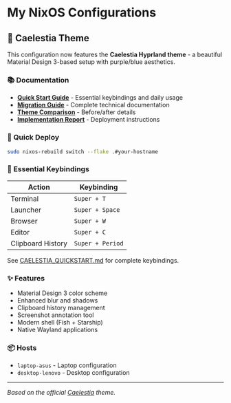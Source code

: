 # My NixOS Configurations

## 🎨 Caelestia Theme

This configuration now features the **Caelestia Hyprland theme** - a beautiful Material Design 3-based setup with purple/blue aesthetics.

### 📚 Documentation

- **[Quick Start Guide](CAELESTIA_QUICKSTART.md)** - Essential keybindings and daily usage
- **[Migration Guide](CAELESTIA_MIGRATION.md)** - Complete technical documentation
- **[Theme Comparison](THEME_COMPARISON.md)** - Before/after details
- **[Implementation Report](IMPLEMENTATION_COMPLETE.md)** - Deployment instructions

### 🚀 Quick Deploy

```bash
sudo nixos-rebuild switch --flake .#your-hostname
```

### 🔑 Essential Keybindings

| Action | Keybinding |
|--------|-----------|
| Terminal | `Super + T` |
| Launcher | `Super + Space` |
| Browser | `Super + W` |
| Editor | `Super + C` |
| Clipboard History | `Super + Period` |

See [CAELESTIA_QUICKSTART.md](CAELESTIA_QUICKSTART.md) for complete keybindings.

### ✨ Features

- Material Design 3 color scheme
- Enhanced blur and shadows
- Clipboard history management
- Screenshot annotation tool
- Modern shell (Fish + Starship)
- Native Wayland applications

### 📦 Hosts

- `laptop-asus` - Laptop configuration
- `desktop-lenovo` - Desktop configuration

---

*Based on the official [Caelestia](https://github.com/caelestia-dots/caelestia) theme.*
